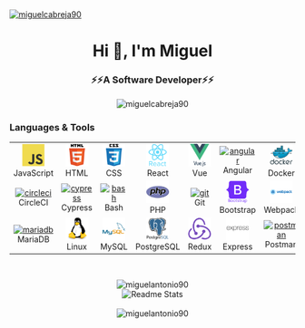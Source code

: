 <!-- Profile Views -->
<div>
  <a align="left" href="https://linkedin.com/in/miguelcabreja90" target="_blank">
    <img align="center" src="https://img.shields.io/badge/LinkedIn-0077B5?style=for-the-badge&logo=linkedin&logoColor=white" alt="miguelcabreja90" />
  </a>
</div>
<!-- Header -->
<div align="center">
  <h1>Hi 👋, I'm Miguel</h1>
  <h3>⚡⚡A Software Developer⚡⚡</h3>
</div>

<!-- Other Stats -->
<div align="center">
  <img align="center" src="https://github-readme-streak-stats.herokuapp.com/?user=miguelantonio90&theme=dark" alt="miguelcabreja90" />
</div>

<!-- Language & Tools -->
### Languages & Tools
<table>
  <tbody align="center">
    <tr align="center">
      <td width="96">
        <a href="https://developer.mozilla.org/en-US/docs/Web/JavaScript" target="_blank" rel="noreferrer">
          <img src="https://raw.githubusercontent.com/devicons/devicon/master/icons/javascript/javascript-original.svg" alt="javascript" width="40" height="40"/>
        </a>
        <br/>
        JavaScript
      </td>
      <td width="96">
        <a href="https://www.w3.org/html/" target="_blank" rel="noreferrer">
          <img src="https://raw.githubusercontent.com/devicons/devicon/master/icons/html5/html5-original-wordmark.svg" alt="html5" width="40" height="40"/>
        </a>
        <br/>
        HTML
      </td>
      <td width="96">
        <a href="https://www.w3schools.com/css/" target="_blank" rel="noreferrer">
          <img src="https://raw.githubusercontent.com/devicons/devicon/master/icons/css3/css3-original-wordmark.svg" alt="css3" width="40" height="40"/>
        </a>
        <br/>
        CSS
      </td>
      <td width="96">
        <a href="https://reactjs.org/" target="_blank" rel="noreferrer">
          <img src="https://raw.githubusercontent.com/devicons/devicon/master/icons/react/react-original-wordmark.svg" alt="react" width="40" height="40"/>
        </a>
        <br/>
        React
      </td>
      <td width="96">
        <a href="https://vuejs.org/" target="_blank" rel="noreferrer">
          <img src="https://raw.githubusercontent.com/devicons/devicon/master/icons/vuejs/vuejs-original-wordmark.svg" alt="vuejs" width="40" height="40"/>
        </a>
        <br/>
        Vue
      </td>
      <td width="96">
        <a href="https://angular.io" target="_blank" rel="noreferrer">
          <img src="https://angular.io/assets/images/logos/angular/angular.svg" alt="angular" width="40" height="40"/>
        </a>
        <br/>
        Angular
      </td>
      <td width="96">
        <a href="https://www.docker.com/" target="_blank" rel="noreferrer">
          <img src="https://raw.githubusercontent.com/devicons/devicon/master/icons/docker/docker-original-wordmark.svg" alt="docker" width="40" height="40"/>
        </a>
        <br/>
        Docker
      </td>
      <td width="96">
        <a href="https://nodejs.org" target="_blank" rel="noreferrer">
          <img src="https://raw.githubusercontent.com/devicons/devicon/master/icons/nodejs/nodejs-original-wordmark.svg" alt="nodejs" width="40" height="40"/>
        </a>
        <br/>
        NodeJS
      </td>
      <td width="96">
        <a href="https://www.typescriptlang.org/" target="_blank" rel="noreferrer">
          <img src="https://raw.githubusercontent.com/devicons/devicon/master/icons/typescript/typescript-original.svg" alt="typescript" width="40" height="40"/>
        </a>
        <br/>
        TypeScript
      </td>
    </tr>
    <tr align="center">
      <td width="96">
        <a href="https://circleci.com" target="_blank" rel="noreferrer">
          <img src="https://www.vectorlogo.zone/logos/circleci/circleci-icon.svg" alt="circleci" width="40" height="40"/>
        </a>
        <br/>
        CircleCI
      </td>
      <td width="96">
        <a href="https://www.cypress.io" target="_blank" rel="noreferrer">
          <img src="https://raw.githubusercontent.com/simple-icons/simple-icons/6e46ec1fc23b60c8fd0d2f2ff46db82e16dbd75f/icons/cypress.svg" alt="cypress" width="40" height="40"/>
        </a>
        <br/>
        Cypress
      </td>
      <td width="96">
        <a href="https://www.gnu.org/software/bash/" target="_blank" rel="noreferrer">
          <img src="https://www.vectorlogo.zone/logos/gnu_bash/gnu_bash-icon.svg" alt="bash" width="40" height="40"/>
        </a>
        <br/>
        Bash
      </td>
      <td width="96">
        <a href="https://www.php.net" target="_blank" rel="noreferrer">
          <img src="https://raw.githubusercontent.com/devicons/devicon/master/icons/php/php-original.svg" alt="php" width="40" height="40"/>
        </a>
        <br/>
        PHP
      </td>
      <td width="96">
        <a href="https://git-scm.com/" target="_blank" rel="noreferrer">
          <img src="https://www.vectorlogo.zone/logos/git-scm/git-scm-icon.svg" alt="git" width="40" height="40"/>
        </a>
        <br/>
        Git
      </td>
      <td width="96">
        <a href="https://getbootstrap.com" target="_blank" rel="noreferrer">
          <img src="https://raw.githubusercontent.com/devicons/devicon/master/icons/bootstrap/bootstrap-plain-wordmark.svg" alt="bootstrap" width="40" height="40"/>
        </a>
        <br/>
        Bootstrap
      </td>
      <td width="96">
        <a href="https://webpack.js.org" target="_blank" rel="noreferrer">
          <img src="https://raw.githubusercontent.com/devicons/devicon/d00d0969292a6569d45b06d3f350f463a0107b0d/icons/webpack/webpack-original-wordmark.svg" alt="webpack" width="40" height="40"/>
        </a>
        <br/>
        Webpack
      </td>
      <td width="96">
        <a href="https://sass-lang.com" target="_blank" rel="noreferrer">
          <img src="https://raw.githubusercontent.com/devicons/devicon/master/icons/sass/sass-original.svg" alt="sass" width="40" height="40"/>
        </a>
        <br/>
        SCSS
      </td>
	   <td width="96">
        <a href="https://www.mongodb.com/" target="_blank" rel="noreferrer">
          <img src="https://raw.githubusercontent.com/devicons/devicon/master/icons/mongodb/mongodb-original-wordmark.svg" alt="mongodb" width="40" height="40"/>
        </a>
        <br/>
        MongoDB
      </td>
    </tr>
    <tr align="center">
      <td width="96">
        <a href="https://mariadb.org/" target="_blank" rel="noreferrer">
          <img src="https://www.vectorlogo.zone/logos/mariadb/mariadb-icon.svg" alt="mariadb" width="40" height="40"/>
        </a>
        <br/>
        MariaDB
      </td>
      <td width="96">
        <a href="https://www.linux.org/" target="_blank" rel="noreferrer">
          <img src="https://raw.githubusercontent.com/devicons/devicon/master/icons/linux/linux-original.svg" alt="linux" width="40" height="40"/>
        </a>
        <br/>
        Linux
      </td>
      <td width="96">
        <a href="https://www.mysql.com/" target="_blank" rel="noreferrer">
          <img src="https://raw.githubusercontent.com/devicons/devicon/master/icons/mysql/mysql-original-wordmark.svg" alt="mysql" width="40" height="40"/>
        </a>
        <br/>
        MySQL
      </td>
      <td width="96">
        <a href="https://www.postgresql.org" target="_blank" rel="noreferrer">
          <img src="https://raw.githubusercontent.com/devicons/devicon/master/icons/postgresql/postgresql-original-wordmark.svg" alt="postgresql" width="40" height="40"/>
        </a>
        <br/>
        PostgreSQL
      </td>
      <td width="96">
        <a href="https://redux.js.org" target="_blank" rel="noreferrer">
          <img src="https://raw.githubusercontent.com/devicons/devicon/master/icons/redux/redux-original.svg" alt="redux" width="40" height="40"/>
        </a>
        <br/>
        Redux
      </td>
      <td width="96">
        <a href="https://expressjs.com" target="_blank" rel="noreferrer">
          <img src="https://raw.githubusercontent.com/devicons/devicon/master/icons/express/express-original-wordmark.svg" alt="express" width="40" height="40"/>
        </a>
        <br/>
        Express
      </td>
      <td width="96">
        <a href="https://postman.com" target="_blank" rel="noreferrer">
          <img src="https://www.vectorlogo.zone/logos/getpostman/getpostman-icon.svg" alt="postman" width="40" height="40"/>
        </a>
        <br/>
        Postman
      </td>
      <td width="96">
        <a href="https://www.sqlite.org/" target="_blank" rel="noreferrer">
          <img src="https://www.vectorlogo.zone/logos/sqlite/sqlite-icon.svg" alt="sqlite" width="40" height="40"/>
        </a>
        <br/>
        SQLite
      </td>
	  <td width="96">
        <a href="https://aws.amazon.com" target="_blank" rel="noreferrer">
          <img src="https://raw.githubusercontent.com/devicons/devicon/master/icons/amazonwebservices/amazonwebservices-original-wordmark.svg" alt="aws" width="40" height="40"/>
        </a>
        <br/>
        AWS
      </td>
    </tr>
  </tbody>
</table>

&nbsp;
<div align="center">
  <!-- Activity Graph -->
  <img src="https://github-readme-activity-graph.vercel.app/graph?username=miguelantonio90&theme=github-compact" alt="miguelantonio90" />
</div>
<!-- Stats -->
<!--<img align="left" src="https://github-readme-stats.vercel.app/api?username=miguelantonio90&show_icons=true&theme=nord&count_private=true&hide=stars" alt="Miguel Antonio GitHub Stats Card"/>-->

<!-- Languages -->
<div align="center">
  <img src="https://github-readme-stats.vercel.app/api/top-langs/?username=miguelantonio90&layout=compact&theme=nord" alt="Readme Stats" />
</div>
&nbsp;
<div align="center">
  <!-- Trophies -->
  <img src="https://github-profile-trophy.vercel.app/?username=miguelantonio90&theme=onedark&row=2&rank=SECRET,S,SS,AAA,B,C" alt="miguelantonio90" />
</div>
<!--
**miguelantonio90/miguelantonio90** is a ✨ _special_ ✨ repository because its `README.md` (this file) appears on your GitHub profile.

Here are some ideas to get you started:

- 🔭 I’m currently working on ...
- 🌱 I’m currently learning ...
- 👯 I’m looking to collaborate on ...
- 🤔 I’m looking for help with ...
- 💬 Ask me about ...
- 📫 How to reach me: ...
- 😄 Pronouns: ...
- ⚡ Fun fact: ...
-->
